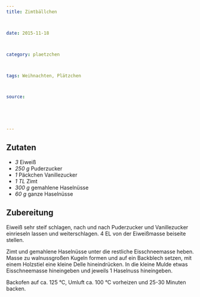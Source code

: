 ```yaml
---
title: Zimtbällchen



date: 2015-11-18



category: plaetzchen



tags: Weihnachten, Plätzchen



source: 



 

---
```


## Zutaten
- *3* Eiweiß
- *250 g* Puderzucker
- *1*  Päckchen Vanillezucker
- *1 TL*  Zimt
- *300 g* gemahlene Haselnüsse
- *60 g*  ganze Haselnüsse

## Zubereitung
Eiweiß sehr steif schlagen, nach und nach Puderzucker und Vanillezucker einrieseln lassen und weiterschlagen. 4 EL von der Eiweißmasse beiseite stellen. 

Zimt und gemahlene Haselnüsse unter die restliche Eisschneemasse heben. Masse zu walnussgroßen Kugeln formen und auf ein Backblech setzen, mit einem Holzstiel eine kleine Delle hineindrücken. In die kleine Mulde etwas Eisschneemasse hineingeben und jeweils 1 Haselnuss hineingeben. 

Backofen auf ca. 125 °C, Umluft ca. 100 °C vorheizen und 25-30 Minuten backen.